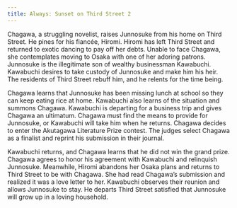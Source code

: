 ```yaml
---
title: Always: Sunset on Third Street 2
---
```

Chagawa, a struggling novelist, raises Junnosuke from his home on Third Street. He pines for his fiancée, Hiromi. Hiromi has left Third Street and returned to exotic dancing to pay off her debts. Unable to face Chagawa, she contemplates moving to Osaka with one of her adoring patrons. Junnosuke is the illegitimate son of wealthy businessman Kawabuchi. Kawabuchi desires to take custody of Junnosuke and make him his heir. The residents of Third Street rebuff him, and he relents for the time being.

Chagawa learns that Junnosuke has been missing lunch at school so they can keep eating rice at home. Kawabuchi also learns of the situation and summons Chagawa. Kawabuchi is departing for a business trip and gives Chagawa an ultimatum. Chagawa must find the means to provide for Junnosuke, or Kawabuchi will take him when he returns. Chagawa decides to enter the Akutagawa Literature Prize contest. The judges select Chagawa as a finalist and reprint his submission in their journal.

Kawabuchi returns, and Chagawa learns that he did not win the grand prize. Chagawa agrees to honor his agreement with Kawabuchi and relinquish Junnosuke. Meanwhile, Hiromi abandons her Osaka plans and returns to Third Street to be with Chagawa. She had read Chagawa’s submission and realized it was a love letter to her. Kawabuchi observes their reunion and allows Junnosuke to stay. He departs Third Street satisfied that Junnosuke will grow up in a loving household.